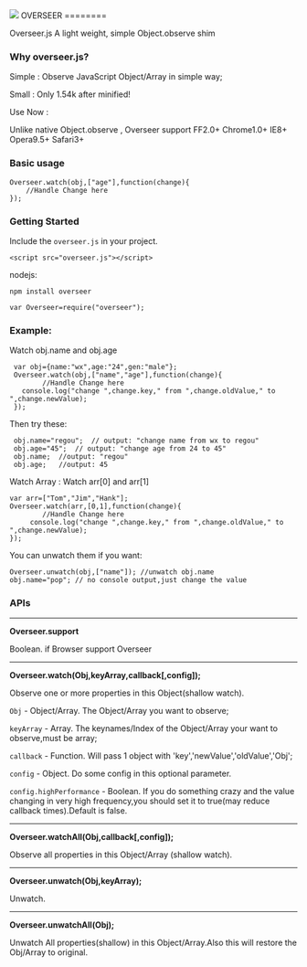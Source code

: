 <img src="https://raw.github.com/regou/overseer/master/icon.jpg" >
OVERSEER
========

Overseer.js A light weight, simple Object.observe shim


### Why overseer.js?

Simple  : Observe JavaScript Object/Array  in simple way;

Small   : Only 1.54k after minified!

Use Now :

Unlike native Object.observe , Overseer support FF2.0+ Chrome1.0+ IE8+ Opera9.5+ Safari3+


### Basic usage
    Overseer.watch(obj,["age"],function(change){
        //Handle Change here
    });



### Getting Started

Include the `overseer.js` in your project.

    <script src="overseer.js"></script>

nodejs:

	npm install overseer

	var Overseer=require("overseer");


### Example:

Watch obj.name and obj.age

     var obj={name:"wx",age:"24",gen:"male"};
     Overseer.watch(obj,["name","age"],function(change){
            //Handle Change here
       console.log("change ",change.key," from ",change.oldValue," to ",change.newValue);
     });


Then try these:

     obj.name="regou";  // output: "change name from wx to regou"
     obj.age="45";  // output: "change age from 24 to 45"
     obj.name;  //output: "regou"
     obj.age;   //output: 45

Watch Array : Watch arr[0]  and  arr[1]

	var arr=["Tom","Jim","Hank"];
	Overseer.watch(arr,[0,1],function(change){
        	//Handle Change here
		 console.log("change ",change.key," from ",change.oldValue," to ",change.newValue);
 	});

You can unwatch them if you want:

    Overseer.unwatch(obj,["name"]); //unwatch obj.name
    obj.name="pop"; // no console output,just change the value


### APIs

*****
**Overseer.support**

Boolean. if Browser support Overseer


*****
**Overseer.watch(Obj,keyArray,callback[,config]);**

Observe one or more properties in this Object(shallow watch).

`Obj` - Object/Array. The Object/Array you want to observe;

`keyArray` - Array. The keynames/Index of the Object/Array your want to observe,must be array;

`callback` - Function. Will pass 1 object with 'key','newValue','oldValue','Obj';

`config` - Object. Do some config in this optional parameter.

`config.highPerformance` - Boolean. If you do something crazy and the value changing in very high frequency,you should set it to true(may reduce callback times).Default is false.
*****


**Overseer.watchAll(Obj,callback[,config]);**

Observe all properties in this Object/Array (shallow watch).
*****

**Overseer.unwatch(Obj,keyArray);**

Unwatch.
*****

**Overseer.unwatchAll(Obj);**

Unwatch All properties(shallow) in this Object/Array.Also this will restore the Obj/Array to original.

